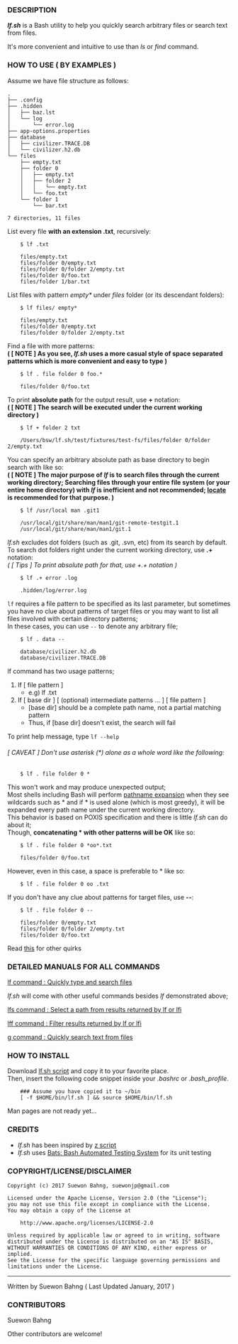 ### DESCRIPTION
***lf.sh*** is a Bash utility to help you quickly search arbitrary files or search text from files.

It's more convenient and intuitive to use than _ls_ or _find_ command.

### HOW TO USE ( BY EXAMPLES )
Assume we have file structure as follows:

    .
    ├── .config
    ├── .hidden
    │   ├── baz.lst
    │   └── log
    │       └── error.log
    ├── app-options.properties
    ├── database
    │   ├── civilizer.TRACE.DB
    │   └── civilizer.h2.db
    └── files
        ├── empty.txt
        ├── folder 0
        │   ├── empty.txt
        │   ├── folder 2
        │   │   └── empty.txt
        │   └── foo.txt
        └── folder 1
            └── bar.txt

    7 directories, 11 files

List every file **with an extension .txt**, recursively:

        $ lf .txt
    
        files/empty.txt
        files/folder 0/empty.txt
        files/folder 0/folder 2/empty.txt
        files/folder 0/foo.txt
        files/folder 1/bar.txt

List files with pattern _empty*_ under _files_ folder (or its descendant folders):

        $ lf files/ empty*
    
        files/empty.txt
        files/folder 0/empty.txt
        files/folder 0/folder 2/empty.txt

Find a file with more patterns:  
**( [ NOTE ] As you see, _lf.sh_ uses a more casual style of space separated patterns which is more convenient and easy to type )**

        $ lf . file folder 0 foo.*
    
        files/folder 0/foo.txt

To print **absolute path** for the output result, use **+** notation:  
**( [ NOTE ] The search will be executed under the current working directory )**

        $ lf + folder 2 txt
    
        /Users/bsw/lf.sh/test/fixtures/test-fs/files/folder 0/folder 2/empty.txt

You can specify an arbitrary absolute path as base directory to begin search with like so:  
**( [ NOTE ] The major purpose of _lf_ is to search files through the current working directory; Searching files through your entire file system (or your entire home directory) with _lf_ is inefficient and not recommended; [locate](http://www.linfo.org/locate.html "") is recommended for that purpose. )**

        $ lf /usr/local man .git1

        /usr/local/git/share/man/man1/git-remote-testgit.1
        /usr/local/git/share/man/man1/git.1

_lf.sh_ excludes dot folders (such as .git, .svn, etc) from its search by default.  
To search dot folders right under the current working directory, use **.+** notation:  
*( [ Tips ] To print absolute path for that, use +.+ notation )*

        $ lf .+ error .log
    
        .hidden/log/error.log

`lf` requires a file pattern to be specified as its last parameter, but sometimes you have no clue about patterns of target files or you may want to list all files involved with certain directory patterns;  
In these cases, you can use `--` to denote any arbitrary file;


        $ lf . data --
        
        database/civilizer.h2.db
        database/civilizer.TRACE.DB

lf command has two usage patterns;

1. lf [ file pattern ]
    - e.g) lf .txt
1. lf [ base dir ] [ (optional) intermediate patterns ... ] [ file pattern ]
    - [base dir] should be a complete path name, not a partial matching pattern
    - Thus, if [base dir] doesn't exist, the search will fail

To print help message, type `lf --help`

###### [ CAVEAT ] Don't use asterisk (\*) alone as a whole word like the following:

        $ lf . file folder 0 *
This won't work and may produce unexpected output;  
Most shells including Bash will perform [pathname expansion](http://wiki.bash-hackers.org/syntax/expansion/globs "") when they see wildcards such as \* and if \* is used alone (which is most greedy), it will be expanded every path name under the current working directory.  
This behavior is based on POXIS specification and there is little _lf.sh_ can do about it;  
Though, **concatenating \* with other patterns will be OK** like so:

        $ lf . file folder 0 *oo*.txt
    
        files/folder 0/foo.txt
However, even in this case, a space is preferable to \* like so:

        $ lf . file folder 0 oo .txt
If you don't have any clue about patterns for target files, use **--**:

        $ lf . file folder 0 --
        
        files/folder 0/empty.txt
        files/folder 0/folder 2/empty.txt
        files/folder 0/foo.txt

Read [this](https://github.com/suewonjp/lf.sh/wiki/lf#quirks) for other quirks

### DETAILED MANUALS FOR ALL COMMANDS
[ lf command  : Quickly type and search files ](https://github.com/suewonjp/lf.sh/wiki/lf)

_lf.sh_ will come with other useful commands besides _lf_ demonstrated above;

[ lfs command : Select a path from results returned by lf or lfi ](https://github.com/suewonjp/lf.sh/wiki/lfs)

[ lff command : Filter results returned by lf or lfi ](https://github.com/suewonjp/lf.sh/wiki/lff)

[ g command   : Quickly search text from files ](https://github.com/suewonjp/lf.sh/wiki/g)

### HOW TO INSTALL
Download [lf.sh script](https://github.com/suewonjp/lf.sh/blob/master/lf.sh "") and copy it to your favorite place.  
Then, insert the following code snippet inside your _.bashrc_ or _.bash_profile_.  

        ### Assume you have copied it to ~/bin
        [ -f $HOME/bin/lf.sh ] && source $HOME/bin/lf.sh

Man pages are not ready yet...

### CREDITS
- _lf.sh_ has been inspired by [z script](https://github.com/rupa/z "")
- _lf.sh_ uses [Bats: Bash Automated Testing System](https://github.com/sstephenson/bats "") for its unit testing

### COPYRIGHT/LICENSE/DISCLAIMER

    Copyright (c) 2017 Suewon Bahng, suewonjp@gmail.com
    
    Licensed under the Apache License, Version 2.0 (the "License");
    you may not use this file except in compliance with the License.
    You may obtain a copy of the License at
    
        http://www.apache.org/licenses/LICENSE-2.0
    
    Unless required by applicable law or agreed to in writing, software
    distributed under the License is distributed on an "AS IS" BASIS,
    WITHOUT WARRANTIES OR CONDITIONS OF ANY KIND, either express or implied.
    See the License for the specific language governing permissions and
    limitations under the License.

* * *
Written by Suewon Bahng   ( Last Updated January, 2017 )

### CONTRIBUTORS
Suewon Bahng  

Other contributors are welcome!
